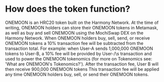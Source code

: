 # How does the token function?

ONEMOON is an HRC20 token built on the Harmony Network. At the time of writing, ONEMOON holders can store their ONEMOON tokens in Metamask, as well as buy and sell ONEMOON using the MochiSwap DEX on the Harmony Network. When ONEMOON holders buy, sell, send, or receive ONEMOON tokens a 10% transaction fee will be subtracted from the transaction total. For example: when User-A sends 1,000,000 ONEMOON tokens to User-B, a 10% fee will be provided by User-/\s transaction and used to power the ONEMOON tokenomics (for more on Tokenomics see: 'What are ONEMOON's Tokenomics?'). After the transaction fee, User B will then receive 900,000 ONEMOON tokens This transaction fee will be applied any time ONEMOON holders buy, sell, or send their ONEMOON tokens.
